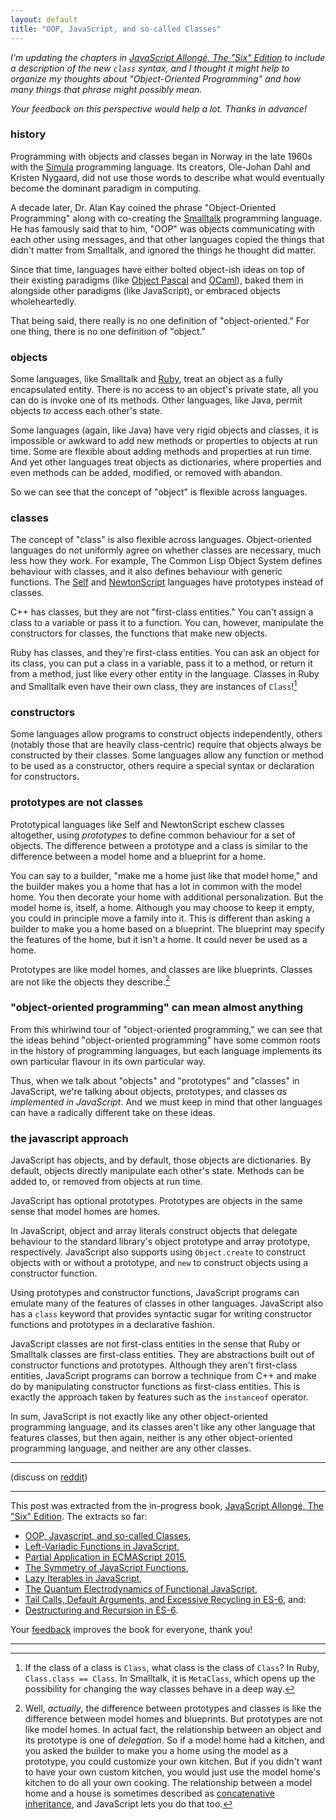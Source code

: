 ```yaml
---
layout: default
title: "OOP, JavaScript, and so-called Classes"
---
```


*I'm updating the chapters in [JavaScript Allongé, The "Six" Edition][ja6] to include a description of the new `class` syntax, and I thought it might help to organize my thoughts about "Object-Oriented Programming" and how many things that phrase might possibly mean.*

*Your feedback on this perspective would help a lot. Thanks in advance!*

[ja6]: https://leanpub.com/javascriptallongesix

### history

Programming with objects and classes began in Norway in the late 1960s with the [Simula] programming language. Its creators, Ole-Johan Dahl and Kristen Nygaard, did not use those words to describe what would eventually become the dominant paradigm in computing.

A decade later, Dr. Alan Kay coined the phrase "Object-Oriented Programming" along with co-creating the [Smalltalk] programming language. He has famously said that to him, "OOP" was objects communicating with each other using messages, and that other languages copied the things that didn't matter from Smalltalk, and ignored the things he thought did matter.

[Simula]: https://en.wikipedia.org/wiki/Simula
[Smalltalk]: https://en.wikipedia.org/wiki/Smalltalk

Since that time, languages have either bolted object-ish ideas on top of their existing paradigms (like [Object Pascal] and [OCaml]), baked them in alongside other paradigms (like JavaScript), or embraced objects wholeheartedly.

[Object Pascal]: https://en.wikipedia.org/wiki/Object_Pascal
[OCaml]: https://en.wikipedia.org/wiki/OCaml
[C++]: https://en.wikipedia.org/wiki/C%2B%2B

That being said, there really is no one definition of "object-oriented." For one thing, there is no one definition of "object."

### objects

Some languages, like Smalltalk and [Ruby], treat an object as a fully encapsulated entity. There is no access to an object's private state, all you can do is invoke one of its methods. Other languages, like Java, permit objects to access each other's  state.

[Ruby]: https://en.wikipedia.org/wiki/Ruby_(programming_language)

Some languages (again, like Java) have very rigid objects and classes, it is impossible or awkward to add new methods or properties to objects at run time. Some are flexible about adding methods and properties at run time. And yet other languages treat objects as dictionaries, where properties and even methods can be added, modified, or removed with abandon.

So we can see that the concept of "object" is flexible across languages.

### classes

The concept of "class" is also flexible across languages. Object-oriented languages do not uniformly agree on whether classes are necessary, much less how they work. For example, The Common Lisp Object System defines behaviour with classes, and it also defines behaviour with generic functions. The [Self] and [NewtonScript] languages have prototypes instead of classes.

[Self]: https://en.wikipedia.org/wiki/Self_(programming_language)
[NewtonScript]: https://en.wikipedia.org/wiki/NewtonScript

C++ has classes, but they are not "first-class entities." You can't assign a class to a variable or pass it to a function. You can, however, manipulate the constructors for classes, the functions that make new objects.

Ruby has classes, and they're first-class entities. You can ask an object for its class, you can put a class in a variable, pass it to a method, or return it from a method, just like every other entity in the language. Classes in Ruby and Smalltalk even have their own class, they are instances of `Class`![^meta]

[^meta]: If the class of a class is `Class`, what class is the class of `Class`? In Ruby, `Class.class == Class`. In Smalltalk, it is `MetaClass`, which opens up the possibility for changing the way classes behave in a deep way.

### constructors

Some languages allow programs to construct objects independently, others (notably those that are heavily class-centric) require that objects always be constructed by their classes. Some languages allow any function or method to be used as a constructor, others require a special syntax or declaration for constructors.

### prototypes are not classes

Prototypical languages like Self and NewtonScript eschew classes altogether, using *prototypes* to define common behaviour for a set of objects. The difference between a prototype and a class is similar to the difference between a model home and a blueprint for a home.

You can say to a builder, "make me a home just like that model home," and the builder makes you a home that has a lot in common with the model home. You then decorate your home with additional personalization. But the model home is, itself, a home. Although you may choose to keep it empty, you could in principle move a family into it. This is different than asking a builder to make you a home based on a blueprint. The blueprint may specify the features of the home, but it isn't a home. It could never be used as a home.

Prototypes are like model homes, and classes are like blueprints. Classes are not like the objects they describe.[^wellactually]

[^wellactually]: Well, *actually*, the difference between prototypes and classes is like the difference between model homes and blueprints. But prototypes are not like model homes. In actual fact, the relationship between an object and its prototype is one of *delegation*. So if a model home had a kitchen, and you asked the builder to make you a home using the model as a prototype, you could customize your own kitchen. But if you didn't want to have your own custom kitchen, you would just use the model home's kitchen to do all your own cooking. The relationship between a model home and a house is sometimes described as [concatenative inheritance](https://medium.com/javascript-scene/common-misconceptions-about-inheritance-in-javascript-d5d9bab29b0a), and JavaScript lets you do that too.

### "object-oriented programming" can mean almost anything

From this whirlwind tour of "object-oriented programming," we can see that the ideas behind "object-oriented programming" have some common roots in the history of programming languages, but each language implements its own particular flavour in its own particular way.

Thus, when we talk about "objects" and "prototypes" and "classes" in JavaScript, we're talking about objects, prototypes, and classes *as implemented in JavaScript*. And we must keep in mind that other languages can have a radically different take on these ideas.

### the javascript approach

JavaScript has objects, and by default, those objects are dictionaries. By default, objects directly manipulate each other's state. Methods can be added to, or removed from objects at run time.

JavaScript has optional prototypes. Prototypes are objects in the same sense that model homes are homes. 

In JavaScript, object and array literals construct objects that delegate behaviour to the standard library's object prototype and array prototype, respectively. JavaScript also supports using `Object.create` to construct objects with or without a prototype, and `new` to construct objects using a constructor function.

Using prototypes and constructor functions, JavaScript programs can emulate many of the features of classes in other languages. JavaScript also has a `class` keyword that provides syntactic sugar for writing constructor functions and prototypes in a declarative fashion.

JavaScript classes are not first-class entities in the sense that Ruby or Smalltalk classes are first-class entities. They are abstractions built out of constructor functions and prototypes. Although they aren't first-class entities, JavaScript programs can borrow a technique from C++ and make do by manipulating constructor functions as first-class entities. This is exactly the approach taken by features such as the `instanceof` operator.

In sum, JavaScript is not exactly like any other object-oriented programming language, and its classes aren't like any other language that features classes, but then again, neither is any other object-oriented programming language, and neither are any other classes.

---

(discuss on [reddit](http://www.reddit.com/r/javascript/comments/35mg2g/oop_javascript_and_socalled_classes/))

---

This post was extracted from the in-progress book, [JavaScript Allongé, The "Six" Edition][ja6]. The extracts so far:

* [OOP, Javascript, and so-called Classes](http://raganwald.com/2015/05/11/javascript-classes.html),
* [Left-Variadic Functions in JavaScript](http://raganwald.com/2015/04/03/left-variadic.html),
* [Partial Application in ECMAScript 2015](http://raganwald.com/2015/04/01/partial-application.html),
* [The Symmetry of JavaScript Functions](http://raganwald.com/2015/03/12/symmetry.html),
* [Lazy Iterables in JavaScript](http://raganwald.com/2015/02/17/lazy-iteratables-in-javascript.html),
* [The Quantum Electrodynamics of Functional JavaScript](http://raganwald.com/2015/02/13/functional-quantum-electrodynamics.html),
* [Tail Calls, Default Arguments, and Excessive Recycling in ES-6](http://raganwald.com/2015/02/07/tail-calls-defult-arguments-recycling.html), and:
* [Destructuring and Recursion in ES-6](http://raganwald.com/2015/02/02/destructuring.html).

Your [feedback](https://github.com/raganwald/raganwald.github.com/issues/new) improves the book for everyone, thank you!

---
